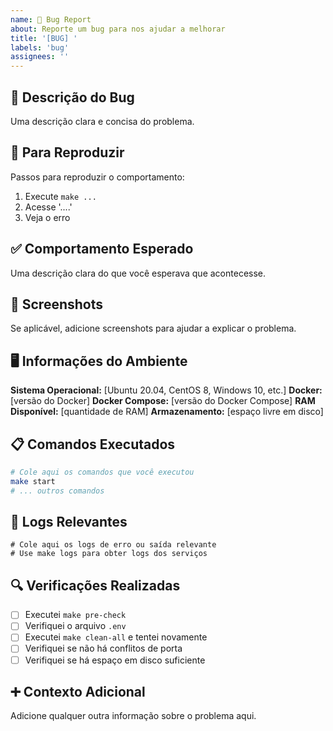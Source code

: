 ```yaml
---
name: 🐛 Bug Report
about: Reporte um bug para nos ajudar a melhorar
title: '[BUG] '
labels: 'bug'
assignees: ''
---
```


## 🐛 Descrição do Bug
Uma descrição clara e concisa do problema.

## 🔄 Para Reproduzir
Passos para reproduzir o comportamento:
1. Execute `make ...`
2. Acesse '....'
3. Veja o erro

## ✅ Comportamento Esperado
Uma descrição clara do que você esperava que acontecesse.

## 📸 Screenshots
Se aplicável, adicione screenshots para ajudar a explicar o problema.

## 🖥️ Informações do Ambiente
**Sistema Operacional:** [Ubuntu 20.04, CentOS 8, Windows 10, etc.]
**Docker:** [versão do Docker]
**Docker Compose:** [versão do Docker Compose]
**RAM Disponível:** [quantidade de RAM]
**Armazenamento:** [espaço livre em disco]

## 📋 Comandos Executados
```bash
# Cole aqui os comandos que você executou
make start
# ... outros comandos
```

## 📝 Logs Relevantes
```
# Cole aqui os logs de erro ou saída relevante
# Use make logs para obter logs dos serviços
```

## 🔍 Verificações Realizadas
- [ ] Executei `make pre-check`
- [ ] Verifiquei o arquivo `.env`
- [ ] Executei `make clean-all` e tentei novamente
- [ ] Verifiquei se não há conflitos de porta
- [ ] Verifiquei se há espaço em disco suficiente

## ➕ Contexto Adicional
Adicione qualquer outra informação sobre o problema aqui.